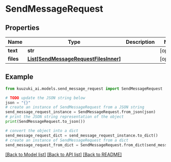 # SendMessageRequest


## Properties

Name | Type | Description | Notes
------------ | ------------- | ------------- | -------------
**text** | **str** |  | [optional]
**files** | [**List[SendMessageRequestFilesInner]**](SendMessageRequestFilesInner.md) |  | [optional]

## Example

```python
from kuuzuki_ai.models.send_message_request import SendMessageRequest

# TODO update the JSON string below
json = "{}"
# create an instance of SendMessageRequest from a JSON string
send_message_request_instance = SendMessageRequest.from_json(json)
# print the JSON string representation of the object
print(SendMessageRequest.to_json())

# convert the object into a dict
send_message_request_dict = send_message_request_instance.to_dict()
# create an instance of SendMessageRequest from a dict
send_message_request_from_dict = SendMessageRequest.from_dict(send_message_request_dict)
```
[[Back to Model list]](../README.md#documentation-for-models) [[Back to API list]](../README.md#documentation-for-api-endpoints) [[Back to README]](../README.md)

